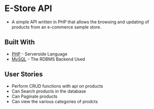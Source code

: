 # E-Store API
* A simple API written in PHP that allows the browsing and updating of products from an e-commerce sample store.

## Built With
* [PHP](http://php.net/t) - Serverside Language
* [MySQL](https://www.mysql.com/) - The RDBMS Backend Used



## User Stories
* Perform CRUD functions with api on products
* Can Search products in the database
* Can Paginate products
* Can view the various categories of prodcts
